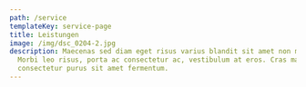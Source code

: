 ```yaml
---
path: /service
templateKey: service-page
title: Leistungen
image: /img/dsc_0204-2.jpg
description: Maecenas sed diam eget risus varius blandit sit amet non magna.
  Morbi leo risus, porta ac consectetur ac, vestibulum at eros. Cras mattis
  consectetur purus sit amet fermentum.
---
```

